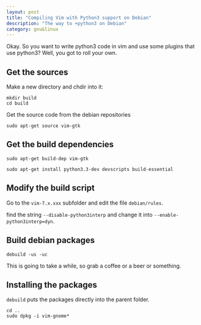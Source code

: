 ```yaml
---
layout: post
title: "Compiling Vim with Python3 support on Debian"
description: "The way to +python3 on Debian"
category: gnu&linux
---
```


Okay. So you want to write python3 code in vim and use some plugins that use
python3? Well, you got to roll your own.

Get the sources
---------------

Make a new directory and chdir into it:
```
mkdir build
cd build
```

Get the source code from the debian repositories
```
sudo apt-get source vim-gtk
```

Get the build dependencies
--------------------------
```
sudo apt-get build-dep vim-gtk
```

```
sudo apt-get install python3.3-dev devscripts build-essential
```

Modify the build script
-----------------------

Go to the `vim-7.x.xxx` subfolder and edit the file `debian/rules`.

find the string `--disable-python3interp` and change it into 
`--enable-python3interp=dyn`.

Build debian packages
---------------------
```
debuild -us -uc
```

This is going to take a while, so grab a coffee or a beer or something.

Installing the packages
-----------------------
`debuild` puts the packages directly into the parent folder.

```
cd ..
sudo dpkg -i vim-gnome*
```

